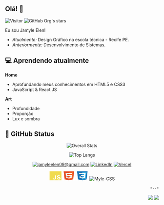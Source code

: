 <h2>Olá! 👋</h2>

![Visitor](https://visitor-badge.laobi.icu/badge?page_id=jamyle-elen) ![GitHub Org's stars](https://img.shields.io/github/stars/jamyle-elen?style=social)

Eu sou Jamyle Elen! 
- <i>Atualmente:</i> Design Gráfico na escola técnica - Recife PE. 
- <i>Anteriormente:</i> Desenvolvimento de Sistemas.

<h2>💻 Aprendendo atualmente</h2>

__Home__
- Aprofundando meus conhecimentos em HTML5 e CSS3
- JavaScript & React JS

__Art__
- Profundidade
- Proporção
- Lux e sombra

<h2>👀 GitHub Status</h2>
<div align='center'>
  
![Overall Stats](https://github-readme-stats.vercel.app/api?username=jamyle-elen&count_private=true&show_icons=true&hide=contribs)

![Top Langs](https://github-readme-stats.vercel.app/api/top-langs/?username=jamyle-elen&layout=compact)
  
</div>

<div align='center'>
  
<a href="mailto:jamyleelen09@gmail.com">![jamyleelen09@gmail.com](https://img.shields.io/badge/Gmail-D14836?style=for-the-badge&logo=gmail&logoColor=white)</a> <a href="https://www.linkedin.com/in/jamyle-elen-cardoso-do-nascimento-31841b24a/">![LinkedIn](https://img.shields.io/badge/LinkedIn-0077B5?style=for-the-badge&logo=linkedin&logoColor=white)</a> <a href=""> <a href="https://vercel.com/dashboard">![Vercel](https://img.shields.io/badge/Vercel-000000?style=for-the-badge&logo=vercel&logoColor=white)</a>

</div>
<div align='center'>
  
  <img alt="Myle-Js" height="30" width="40" src="https://raw.githubusercontent.com/devicons/devicon/master/icons/javascript/javascript-plain.svg">
  <img alt="Myle-HTML" height="30" width="40" src="https://raw.githubusercontent.com/devicons/devicon/master/icons/html5/html5-original.svg">
  <img alt="Myle-CSS" height="30" width="40" src="https://raw.githubusercontent.com/devicons/devicon/master/icons/css3/css3-original.svg">
  <img alt="Myle-CSS" height="30" width="35" src="https://user-images.githubusercontent.com/110051309/214709025-656be295-9a4f-4182-840e-c6d2170ebefa.png">
  
</div>

<div align='end'>
  
`*--*`
</div>

<div align="end">
<img src="https://user-images.githubusercontent.com/110051309/214704434-c8fdc834-1ef1-4666-9b0a-e2ea15148f39.jpg" width=40> <img src="https://user-images.githubusercontent.com/110051309/214707041-629373ac-31f8-4a31-977a-406b60eb6d78.jpeg" width=40> 
</div>

<br/>

<!--
**Jamyle-Elen/jamyle-elen** is a ✨ _special_ ✨ repository because its `README.md` (this file) appears on your GitHub profile.

Here are some ideas to get you started:

- 🔭 I’m currently working on ...

- 🌱 I’m currently learning ...
- 👯 I’m looking to collaborate on ...
- 🤔 I’m looking for help with ...
- 💬 Ask me about ...
- 📫 How to reach me: ...
- 😄 Pronouns: ...
- ⚡ Fun fact: ...
-->
